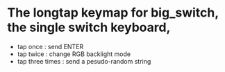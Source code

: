 # The longtap keymap for big_switch, the single switch keyboard,
- tap once : send ENTER
- tap twice : change RGB backlight mode
- tap three times : send a pesudo-random string
